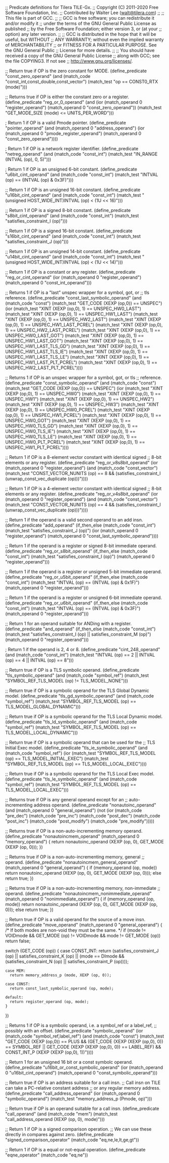 ;; Predicate definitions for Tilera TILE-Gx.
;; Copyright (C) 2011-2020 Free Software Foundation, Inc.
;; Contributed by Walter Lee (walt@tilera.com)
;;
;; This file is part of GCC.
;;
;; GCC is free software; you can redistribute it and/or modify it
;; under the terms of the GNU General Public License as published
;; by the Free Software Foundation; either version 3, or (at your
;; option) any later version.
;;
;; GCC is distributed in the hope that it will be useful, but WITHOUT
;; ANY WARRANTY; without even the implied warranty of MERCHANTABILITY
;; or FITNESS FOR A PARTICULAR PURPOSE.  See the GNU General Public
;; License for more details.
;;
;; You should have received a copy of the GNU General Public License
;; along with GCC; see the file COPYING3.  If not see
;; <http://www.gnu.org/licenses/>.

;; Return true if OP is the zero constant for MODE.
(define_predicate "const_zero_operand"
  (and (match_code "const_int,const_double,const_vector")
       (match_test "op == CONST0_RTX (mode)")))

;; Returns true if OP is either the constant zero or a register.
(define_predicate "reg_or_0_operand"
  (and (ior (match_operand 0 "register_operand")
	    (match_operand 0 "const_zero_operand"))
       (match_test "GET_MODE_SIZE (mode) <= UNITS_PER_WORD")))

; Return 1 if OP is a valid Pmode pointer.
(define_predicate "pointer_operand"
  (and (match_operand 0 "address_operand")
       (ior (match_operand 0 "pmode_register_operand")
	    (match_operand 0 "const_zero_operand"))))

; Return 1 if OP is a network register identifier.
(define_predicate "netreg_operand"
  (and (match_code "const_int")
       (match_test "IN_RANGE (INTVAL (op), 0, 5)")))

; Return 1 if OP is an unsigned 6-bit constant.
(define_predicate "u6bit_cint_operand"
  (and (match_code "const_int")
       (match_test "INTVAL (op) == (INTVAL (op) & 0x3F)")))

;; Return 1 if OP is an unsigned 16-bit constant.
(define_predicate "u16bit_cint_operand"
  (and (match_code "const_int")
       (match_test "(unsigned HOST_WIDE_INT)INTVAL (op) < (1U << 16)")))

;; Return 1 if OP is a signed 8-bit constant.
(define_predicate "s8bit_cint_operand"
  (and (match_code "const_int")
       (match_test "satisfies_constraint_I (op)")))

;; Return 1 if OP is a signed 16-bit constant.
(define_predicate "s16bit_cint_operand"
  (and (match_code "const_int")
       (match_test "satisfies_constraint_J (op)")))

;; Return 1 if OP is an unsigned 14-bit constant.
(define_predicate "u14bit_cint_operand"
  (and (match_code "const_int")
       (match_test "(unsigned HOST_WIDE_INT)INTVAL (op) < (1U << 14)")))

;; Return 1 if OP is a constant or any register.
(define_predicate "reg_or_cint_operand"
  (ior (match_operand 0 "register_operand")
       (match_operand 0 "const_int_operand")))

;; Returns 1 if OP is a "last" unspec wrapper for a symbol, got, or
;; tls reference.
(define_predicate "const_last_symbolic_operand"
  (and (match_code "const")
       (match_test "GET_CODE (XEXP (op,0)) == UNSPEC")
       (ior (match_test "XINT (XEXP (op,0), 1) == UNSPEC_HW0_LAST")
	    (match_test "XINT (XEXP (op,0), 1) == UNSPEC_HW1_LAST")
	    (match_test "XINT (XEXP (op,0), 1) == UNSPEC_HW2_LAST")
	    (match_test "XINT (XEXP (op,0), 1) == UNSPEC_HW1_LAST_PCREL")
	    (match_test "XINT (XEXP (op,0), 1) == UNSPEC_HW2_LAST_PCREL")
	    (match_test "XINT (XEXP (op,0), 1) == UNSPEC_HW0_LAST_GOT")
	    (match_test "XINT (XEXP (op,0), 1) == UNSPEC_HW1_LAST_GOT")
	    (match_test "XINT (XEXP (op,0), 1) == UNSPEC_HW1_LAST_TLS_GD")
	    (match_test "XINT (XEXP (op,0), 1) == UNSPEC_HW1_LAST_TLS_IE")
	    (match_test "XINT (XEXP (op,0), 1) == UNSPEC_HW1_LAST_TLS_LE")
	    (match_test "XINT (XEXP (op,0), 1) == UNSPEC_HW1_LAST_PLT_PCREL")
	    (match_test "XINT (XEXP (op,0), 1) == UNSPEC_HW2_LAST_PLT_PCREL"))))

;; Returns 1 if OP is an unspec wrapper for a symbol, got, or tls
;; reference.
(define_predicate "const_symbolic_operand"
  (and (match_code "const")
       (match_test "GET_CODE (XEXP (op,0)) == UNSPEC")
       (ior (match_test "XINT (XEXP (op,0), 1) == UNSPEC_HW0")
	    (match_test "XINT (XEXP (op,0), 1) == UNSPEC_HW1")
	    (match_test "XINT (XEXP (op,0), 1) == UNSPEC_HW2")
	    (match_test "XINT (XEXP (op,0), 1) == UNSPEC_HW3")
	    (match_test "XINT (XEXP (op,0), 1) == UNSPEC_HW0_PCREL")
	    (match_test "XINT (XEXP (op,0), 1) == UNSPEC_HW1_PCREL")
	    (match_test "XINT (XEXP (op,0), 1) == UNSPEC_HW0_GOT")
	    (match_test "XINT (XEXP (op,0), 1) == UNSPEC_HW0_TLS_GD")
	    (match_test "XINT (XEXP (op,0), 1) == UNSPEC_HW0_TLS_IE")
	    (match_test "XINT (XEXP (op,0), 1) == UNSPEC_HW0_TLS_LE")
	    (match_test "XINT (XEXP (op,0), 1) == UNSPEC_HW0_PLT_PCREL")
	    (match_test "XINT (XEXP (op,0), 1) == UNSPEC_HW1_PLT_PCREL"))))

;; Return 1 if OP is a 8-element vector constant with identical signed
;; 8-bit elements or any register.
(define_predicate "reg_or_v8s8bit_operand"
  (ior (match_operand 0 "register_operand")
       (and (match_code "const_vector")
	    (match_test "CONST_VECTOR_NUNITS (op) == 8
                         && (satisfies_constraint_I
			     (unwrap_const_vec_duplicate (op)))"))))

;; Return 1 if OP is a 4-element vector constant with identical signed
;; 8-bit elements or any register.
(define_predicate "reg_or_v4s8bit_operand"
  (ior (match_operand 0 "register_operand")
       (and (match_code "const_vector")
	    (match_test "CONST_VECTOR_NUNITS (op) == 4
                         && (satisfies_constraint_I
			     (unwrap_const_vec_duplicate (op)))"))))

;; Return 1 if the operand is a valid second operand to an add insn.
(define_predicate "add_operand"
  (if_then_else (match_code "const_int")
    (match_test "satisfies_constraint_J (op)")
    (ior (match_operand 0 "register_operand")
	 (match_operand 0 "const_last_symbolic_operand"))))

;; Return 1 if the operand is a register or signed 8-bit immediate operand.
(define_predicate "reg_or_s8bit_operand"
  (if_then_else (match_code "const_int")
    (match_test "satisfies_constraint_I (op)")
    (match_operand 0 "register_operand")))

;; Return 1 if the operand is a register or unsigned 5-bit immediate operand.
(define_predicate "reg_or_u5bit_operand"
  (if_then_else (match_code "const_int")
    (match_test "INTVAL (op) == (INTVAL (op) & 0x1F)")
    (match_operand 0 "register_operand")))

;; Return 1 if the operand is a register or unsigned 6-bit immediate operand.
(define_predicate "reg_or_u6bit_operand"
  (if_then_else (match_code "const_int")
    (match_test "INTVAL (op) == (INTVAL (op) & 0x3F)")
    (match_operand 0 "register_operand")))

;; Return 1 for an operand suitable for ANDing with a register.
(define_predicate "and_operand"
  (if_then_else (match_code "const_int")
    (match_test "satisfies_constraint_I (op) || satisfies_constraint_M (op)")
    (match_operand 0 "register_operand")))

; Return 1 if the operand is 2, 4 or 8.
(define_predicate "cint_248_operand"
  (and (match_code "const_int")
       (match_test
        "INTVAL (op) == 2 || INTVAL (op) == 4 || INTVAL (op) == 8")))

;; Return true if OP is a TLS symbolic operand.
(define_predicate "tls_symbolic_operand"
  (and (match_code "symbol_ref")
       (match_test "SYMBOL_REF_TLS_MODEL (op) !=  TLS_MODEL_NONE")))

;; Return true if OP is a symbolic operand for the TLS Global Dynamic model.
(define_predicate "tls_gd_symbolic_operand"
  (and (match_code "symbol_ref")
       (match_test "SYMBOL_REF_TLS_MODEL (op) == TLS_MODEL_GLOBAL_DYNAMIC")))

;; Return true if OP is a symbolic operand for the TLS Local Dynamic model.
(define_predicate "tls_ld_symbolic_operand"
  (and (match_code "symbol_ref")
       (match_test "SYMBOL_REF_TLS_MODEL (op) == TLS_MODEL_LOCAL_DYNAMIC")))

;; Return true if OP is a symbolic operand that can be used for the
;; TLS Initial Exec model.
(define_predicate "tls_ie_symbolic_operand"
  (and (match_code "symbol_ref")
       (ior (match_test "SYMBOL_REF_TLS_MODEL (op) == TLS_MODEL_INITIAL_EXEC")
            (match_test "SYMBOL_REF_TLS_MODEL (op) == TLS_MODEL_LOCAL_EXEC"))))

;; Return true if OP is a symbolic operand for the TLS Local Exec model.
(define_predicate "tls_le_symbolic_operand"
  (and (match_code "symbol_ref")
       (match_test "SYMBOL_REF_TLS_MODEL (op) == TLS_MODEL_LOCAL_EXEC")))

;; Returns true if OP is any general operand except for an
;; auto-incrementing address operand.
(define_predicate "nonautoinc_operand"
  (and (match_operand 0 "general_operand")
       (not (ior (match_code "pre_dec") (match_code "pre_inc")
		 (match_code "post_dec") (match_code "post_inc")
		 (match_code "post_modify") (match_code "pre_modify")))))
 
;; Returns true if OP is a non-auto-incrementing memory operand.
(define_predicate "nonautoincmem_operand"
  (match_operand 0 "memory_operand")
{
  return nonautoinc_operand (XEXP (op, 0), GET_MODE (XEXP (op, 0)));
})

;; Returns true if OP is a non-auto-incrementing memory, general
;; operand.
(define_predicate "nonautoincmem_general_operand"
  (match_operand 0 "general_operand")
{
  if (memory_operand (op, mode))
    return nonautoinc_operand (XEXP (op, 0), GET_MODE (XEXP (op, 0)));
  else
    return true;
})
 
;; Returns true if OP is a non-auto-incrementing memory, non-immediate
;; operand.
(define_predicate "nonautoincmem_nonimmediate_operand"
  (match_operand 0 "nonimmediate_operand")
{
  if (memory_operand (op, mode))
    return nonautoinc_operand (XEXP (op, 0), GET_MODE (XEXP (op, 0)));
  else
    return true;
})
 
;; Return true if OP is a valid operand for the source of a move insn.
(define_predicate "move_operand"
  (match_operand 0 "general_operand")
{
  /* If both modes are non-void they must be the same.  */
  if (mode != VOIDmode && GET_MODE (op) != VOIDmode && mode != GET_MODE (op))
    return false;

  switch (GET_CODE (op))
    {
    case CONST_INT:
      return (satisfies_constraint_J (op)
              || satisfies_constraint_K (op)
              || (mode == DImode &&
                  (satisfies_constraint_N (op)
                   || satisfies_constraint_P (op))));

    case MEM:
      return memory_address_p (mode, XEXP (op, 0));

    case CONST:
      return const_last_symbolic_operand (op, mode);

    default:
      return register_operand (op, mode);
    }
})

;; Returns 1 if OP is a symbolic operand, i.e. a symbol_ref or a label_ref,
;; possibly with an offset.
(define_predicate "symbolic_operand"
  (ior (match_code "symbol_ref,label_ref")
       (and (match_code "const")
	    (match_test "GET_CODE (XEXP (op,0)) == PLUS
			 && (GET_CODE (XEXP (XEXP (op,0), 0)) == SYMBOL_REF
			     || GET_CODE (XEXP (XEXP (op,0), 0)) == LABEL_REF)
			 && CONST_INT_P (XEXP (XEXP (op,0), 1))"))))

;; Return 1 for an unsigned 16 bit or a const symbolc operand.
(define_predicate "u16bit_or_const_symbolic_operand"
  (ior (match_operand 0 "u16bit_cint_operand")
       (match_operand 0 "const_symbolic_operand")))

;; Return true if OP is an address suitable for a call insn.
;; Call insn on TILE can take a PC-relative constant address
;; or any regular memory address.
(define_predicate "call_address_operand"
  (ior (match_operand 0 "symbolic_operand")
       (match_test "memory_address_p (Pmode, op)")))

;; Return true if OP is an operand suitable for a call insn.
(define_predicate "call_operand"
  (and (match_code "mem")
       (match_test "call_address_operand (XEXP (op, 0), mode)")))

;; Return 1 if OP is a signed comparison operation.
;; We can use these directly in compares against zero.
(define_predicate "signed_comparison_operator"
  (match_code "eq,ne,le,lt,ge,gt"))

;; Return 1 if OP is a equal or not-equal operation.
(define_predicate "eqne_operator"
  (match_code "eq,ne"))
